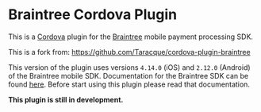 # Braintree Cordova Plugin

This is a [Cordova](http://cordova.apache.org/) plugin for the [Braintree](https://www.braintreepayments.com/) mobile payment processing SDK.

This is a fork from: https://github.com/Taracque/cordova-plugin-braintree

This version of the plugin uses versions `4.14.0` (iOS) and `2.12.0` (Android) of the Braintree mobile SDK. Documentation for the Braintree SDK can be found [here](https://developers.braintreepayments.com/start/overview). Before start using this plugin please read that documentation.

**This plugin is still in development.**
